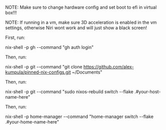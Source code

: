 NOTE: Make sure to change hardware config and set boot to efi in virtual box!!!

NOTE: If running in a vm, make sure 3D acceleration is enabled in the vm settings, otherwise Niri wont work and will just show a black screen!


First, run:

nix-shell -p gh --command "gh auth login"

Then, run:

nix-shell -p git --command "git clone https://github.com/alex-kumpula/pinned-nix-configs.git ~/Documents"

Then, run:

nix-shell -p git --command "sudo nixos-rebuild switch --flake .#your-host-name-here"

Then, run:

nix-shell -p home-manager --command "home-manager switch --flake .#your-home-name-here"